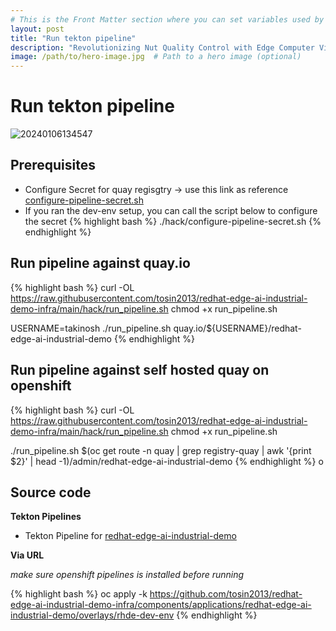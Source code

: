 ```yaml
---
# This is the Front Matter section where you can set variables used by Jekyll
layout: post
title: "Run tekton pipeline"
description: "Revolutionizing Nut Quality Control with Edge Computer Vision using YOLO V5 and Microshift"
image: /path/to/hero-image.jpg  # Path to a hero image (optional)
---
```


# Run tekton pipeline
![20240106134547](https://i.imgur.com/ssgQacx.png)

## Prerequisites
* Configure Secret for quay regisgtry -> use this link as reference [configure-pipeline-secret.sh](https://raw.githubusercontent.com/tosin2013/redhat-edge-ai-industrial-demo-infra/main/hack/configure-pipeline-secret.sh)
* If you ran the dev-env setup, you can call the script below to configure the secret
{% highlight bash %}
 ./hack/configure-pipeline-secret.sh
{% endhighlight %}


## Run pipeline against quay.io
{% highlight bash %}
curl -OL https://raw.githubusercontent.com/tosin2013/redhat-edge-ai-industrial-demo-infra/main/hack/run_pipeline.sh
chmod +x run_pipeline.sh

USERNAME=takinosh
./run_pipeline.sh quay.io/${USERNAME}/redhat-edge-ai-industrial-demo
{% endhighlight %}

## Run pipeline against self hosted quay on openshift
{% highlight bash %}
curl -OL https://raw.githubusercontent.com/tosin2013/redhat-edge-ai-industrial-demo-infra/main/hack/run_pipeline.sh
chmod +x run_pipeline.sh

./run_pipeline.sh $(oc get route -n quay | grep registry-quay | awk '{print $2}' | head -1)/admin/redhat-edge-ai-industrial-demo
{% endhighlight %}
o


## Source code
**Tekton Pipelines**
* Tekton Pipeline for [redhat-edge-ai-industrial-demo](https://github.com/tosin2013/redhat-edge-ai-industrial-demo-infra/tree/main/components/applications/redhat-edge-ai-industrial-demo/overlays/rhde-dev-env)

**Via URL**  

*make sure openshift pipelines is installed before running*

{% highlight bash %}
oc apply -k https://github.com/tosin2013/redhat-edge-ai-industrial-demo-infra/components/applications/redhat-edge-ai-industrial-demo/overlays/rhde-dev-env
{% endhighlight %}